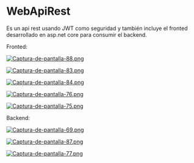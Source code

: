# WebApiRest
Es un api rest usando JWT como seguridad y también incluye el fronted desarrollado en asp.net core para consumir el backend.

Fronted:

[![Captura-de-pantalla-88.png](https://i.postimg.cc/W3bp4Gb0/Captura-de-pantalla-88.png)](https://postimg.cc/WDCcWJZ4)

[![Captura-de-pantalla-83.png](https://i.postimg.cc/YS56Jp8z/Captura-de-pantalla-83.png)](https://postimg.cc/DWc4G39S)

[![Captura-de-pantalla-84.png](https://i.postimg.cc/5Nswf5n0/Captura-de-pantalla-84.png)](https://postimg.cc/D8bWgGVk)

[![Captura-de-pantalla-76.png](https://i.postimg.cc/7h3NbLc6/Captura-de-pantalla-76.png)](https://postimg.cc/H8LMhTTD)

[![Captura-de-pantalla-75.png](https://i.postimg.cc/wMw7W8R2/Captura-de-pantalla-75.png)](https://postimg.cc/9wqmMkpw)

Backend:

[![Captura-de-pantalla-69.png](https://i.postimg.cc/Jz8H2z10/Captura-de-pantalla-69.png)](https://postimg.cc/GHMpBrTn)

[![Captura-de-pantalla-87.png](https://i.postimg.cc/t4jyNVSG/Captura-de-pantalla-87.png)](https://postimg.cc/zV09J3Yx)

[![Captura-de-pantalla-77.png](https://i.postimg.cc/vBMTbHWX/Captura-de-pantalla-77.png)](https://postimg.cc/hJyc0nZ7)

